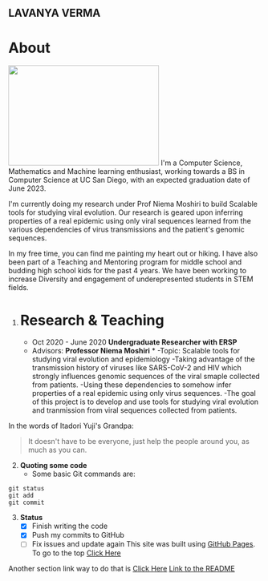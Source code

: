 ## LAVANYA VERMA
# About
<img src="https://miro.medium.com/max/2560/1*UBPbXxCACLSygvXutPPGSA.jpeg" height="200" width = "300">
   I'm a Computer Science, Mathematics and Machine learning enthusiast, working towards a BS in Computer Science at UC San Diego, with an expected graduation date of June 2023.

   I'm currently doing my research under Prof Niema Moshiri to build Scalable tools for studying viral evolution. Our research is geared upon inferring properties of a real epidemic using only viral sequences learned from the various dependencies of virus transmissions and the patient's genomic sequences.

   In my free time, you can find me painting my heart out or hiking. I have also been part of a Teaching and Mentoring program for middle school and budding high school kids for the past 4 years. We have been working to increase Diversity and engagement of underepresented students in STEM fields.
1. # Research & Teaching
    * Oct 2020 - June 2020
    **Undergraduate Researcher with ERSP**
    * Advisors: **Professor Niema Moshiri** *
     -Topic: Scalable tools for studying viral evolution and epidemiology
     -Taking advantage of the transmission history of viruses like SARS-CoV-2 and HIV which strongly influences genomic sequences of the viral smaple collected from patients.
     -Using these dependencies to somehow infer properties of a real epidemic using only virus sequences.
     -The goal of this project is to develop and use tools for studying viral evolution and tranmission from viral sequences collected from patients.

In the words of Itadori Yuji's Grandpa:
>It doesn't have to be everyone, just help the people around you,
as much as you can.
2. **Quoting some code**
   * Some basic Git commands are:
```
git status
git add
git commit
```
3. **Status**
     - [x] Finish writing the code
     - [x] Push my commits to GitHub
     - [ ] Fix issues and update again
This site was built using [GitHub Pages](https://pages.github.com/).
To go to the top [Click Here](#About)

Another section link way to do that is [Click Here](https://github.com/FiendFyre5/cse110Page/blob/add-gitignore/index.md#about)
[Link to the README](README.md)
